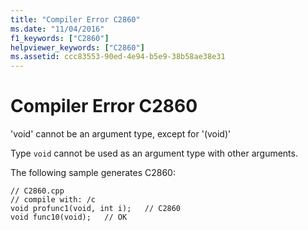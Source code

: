 ```yaml
---
title: "Compiler Error C2860"
ms.date: "11/04/2016"
f1_keywords: ["C2860"]
helpviewer_keywords: ["C2860"]
ms.assetid: ccc83553-90ed-4e94-b5e9-38b58ae38e31
---
```

# Compiler Error C2860

'void' cannot be an argument type, except for '(void)'

Type `void` cannot be used as an argument type with other arguments.

The following sample generates C2860:

```
// C2860.cpp
// compile with: /c
void profunc1(void, int i);   // C2860
void func10(void);   // OK
```